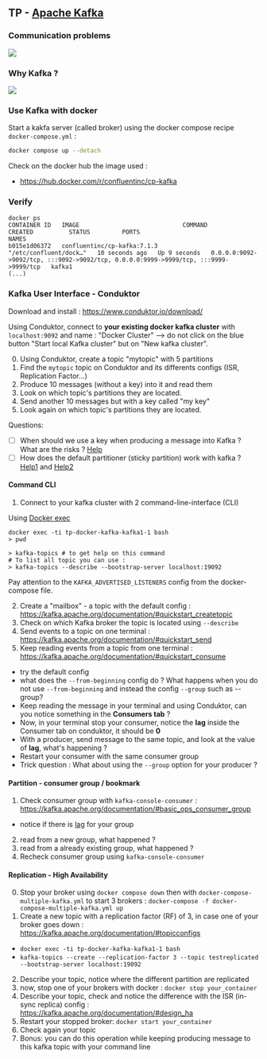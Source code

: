 ## TP - [Apache Kafka](https://kafka.apache.org/)
### Communication problems
![](https://content.linkedin.com/content/dam/engineering/en-us/blog/migrated/datapipeline_complex.png)

### Why Kafka ?

![](https://content.linkedin.com/content/dam/engineering/en-us/blog/migrated/datapipeline_simple.png)

### Use Kafka with docker
Start a kakfa server (called broker) using the docker compose recipe `docker-compose.yml` : 

```bash
docker compose up --detach
```

Check on the docker hub the image used : 
* https://hub.docker.com/r/confluentinc/cp-kafka

### Verify
```
docker ps
CONTAINER ID   IMAGE                             COMMAND                  CREATED          STATUS         PORTS                                                                                  NAMES
b015e1d06372   confluentinc/cp-kafka:7.1.3       "/etc/confluent/dock…"   10 seconds ago   Up 9 seconds   0.0.0.0:9092->9092/tcp, :::9092->9092/tcp, 0.0.0.0:9999->9999/tcp, :::9999->9999/tcp   kafka1
(...)
```

### Kafka User Interface - Conduktor
Download and install : https://www.conduktor.io/download/

Using Conduktor, connect to **your existing docker kafka cluster** with `localhost:9092` and name : "Docker Cluster"
--> do not click on the blue button "Start local Kafka cluster" but on "New kafka cluster".

0. Using Conduktor, create a topic "mytopic" with 5 partitions
1. Find the `mytopic` topic on Conduktor and its differents configs (ISR, Replication Factor...)
2. Produce 10 messages (without a key) into it and read them
3. Look on which topic's partitions they are located.
4. Send another 10 messages but with a key called "my key"
5. Look again on which topic's partitions they are located.

Questions:
* [ ] When should we use a key when producing a message into Kafka ? What are the risks ? [Help](https://stackoverflow.com/a/61912094/3535853)
* [ ] How does the default partitioner (sticky partition) work with kafka ? [Help1](https://www.confluent.io/fr-fr/blog/apache-kafka-producer-improvements-sticky-partitioner/) and [Help2](https://www.conduktor.io/kafka/producer-default-partitioner-and-sticky-partitioner#Sticky-Partitioner-(Kafka-%E2%89%A5-2.4)-3)

#### Command CLI
1. Connect to your kafka cluster with 2 command-line-interface (CLI)

Using [Docker exec](https://docs.docker.com/engine/reference/commandline/exec/#description)

```
docker exec -ti tp-docker-kafka-kafka1-1 bash
> pwd
```

```
> kafka-topics # to get help on this command
# To list all topic you can use :
> kafka-topics --describe --bootstrap-server localhost:19092
```

Pay attention to the `KAFKA_ADVERTISED_LISTENERS` config from the docker-compose file.

2. Create a "mailbox" - a topic with the default config : https://kafka.apache.org/documentation/#quickstart_createtopic
3. Check on which Kafka broker the topic is located using `--describe`
5. Send events to a topic on one terminal : https://kafka.apache.org/documentation/#quickstart_send
4. Keep reading events from a topic from one terminal : https://kafka.apache.org/documentation/#quickstart_consume
* try the default config
* what does the `--from-beginning` config do ? What happens when you do not use `--from-beginning` and instead the config `--group` such as --group?
* Keep reading the message in your terminal and using Conduktor, can you notice something in the **Consumers tab** ? 
* Now, in your terminal stop your consumer, notice the **lag** inside the Consumer tab on conduktor, it should be **0**
* With a producer, send message to the same topic, and look at the value of **lag**, what's happening ?
* Restart your consumer with the same consumer group
* Trick question : What about using the `--group` option for your producer ?

#### Partition - consumer group / bookmark
1. Check consumer group with `kafka-console-consumer` : https://kafka.apache.org/documentation/#basic_ops_consumer_group
* notice if there is [lag](https://univalence.io/blog/articles/kafka-et-les-groupes-de-consommateurs/) for your group
2. read from a new group, what happened ?
3. read from a already existing group, what happened ?
4. Recheck consumer group using `kafka-console-consumer`

#### Replication - High Availability
0. Stop your broker using `docker compose down` then with `docker-compose-multiple-kafka.yml` to start 3 brokers : `docker-compose -f docker-compose-multiple-kafka.yml up`
1. Create a new topic with a replication factor (RF) of 3, in case one of your broker goes down : https://kafka.apache.org/documentation/#topicconfigs
* `docker exec -ti tp-docker-kafka-kafka1-1 bash`
* `kafka-topics --create --replication-factor 3 --topic testreplicated --bootstrap-server localhost:19092`
2. Describe your topic, notice where the different partition are replicated 
3. now, stop one of your brokers with docker : `docker stop your_container`
4. Describe your topic, check and notice the difference with the ISR (in-sync replica) config : https://kafka.apache.org/documentation/#design_ha
5. Restart your stopped broker:  `docker start your_container`
6. Check again your topic
7. Bonus: you can do this operation while keeping producing message to this kafka topic with your command line
